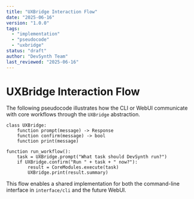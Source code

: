 ```yaml
---
title: "UXBridge Interaction Flow"
date: "2025-06-16"
version: "1.0.0"
tags:
  - "implementation"
  - "pseudocode"
  - "uxbridge"
status: "draft"
author: "DevSynth Team"
last_reviewed: "2025-06-16"
---
```


# UXBridge Interaction Flow

The following pseudocode illustrates how the CLI or WebUI communicate with core workflows through the `UXBridge` abstraction.

```pseudocode
class UXBridge:
    function prompt(message) -> Response
    function confirm(message) -> bool
    function print(message)

function run_workflow():
    task = UXBridge.prompt("What task should DevSynth run?")
    if UXBridge.confirm("Run " + task + " now?"):
        result = CoreModules.execute(task)
        UXBridge.print(result.summary)
```

This flow enables a shared implementation for both the command-line interface in `interface/cli` and the future WebUI.
